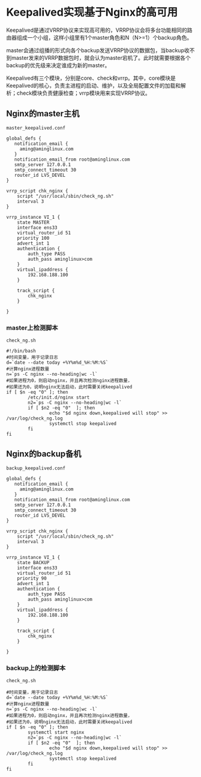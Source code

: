 # Keepalived实现基于Nginx的高可用

   Keepalived是通过VRRP协议来实现高可用的，VRRP协议会将多台功能相同的路由器组成一个小组，这样小组里有1个master角色和N（N>=1）个backup角色。



   master会通过组播的形式向各个backup发送VRRP协议的数据包，当backup收不到master发来的VRRP数据包时，就会认为master宕机了。此时就需要根据各个backup的优先级来决定谁成为新的master。



   Keepalived有三个模块，分别是core、check和vrrp。其中，core模块是Keepalived的核心，负责主进程的启动、维护，以及全局配置文件的加载和解析；check模块负责健康检查；vrrp模块用来实现VRRP协议。



## Nginx的master主机

`master_keepalived.conf`

``` 
global_defs {
   notification_email {
     aming@aminglinux.com
   }
   notification_email_from root@aminglinux.com
   smtp_server 127.0.0.1
   smtp_connect_timeout 30
   router_id LVS_DEVEL
}

vrrp_script chk_nginx {
    script "/usr/local/sbin/check_ng.sh"
    interval 3
}

vrrp_instance VI_1 {
    state MASTER
    interface ens33
    virtual_router_id 51
    priority 100
    advert_int 1
    authentication {
        auth_type PASS
        auth_pass aminglinux>com
    }
    virtual_ipaddress {
        192.168.188.100
    }

    track_script {
        chk_nginx
    }

}
```

### master上检测脚本

`check_ng.sh`

``` 
#!/bin/bash
#时间变量，用于记录日志
d=`date --date today +%Y%m%d_%H:%M:%S`
#计算nginx进程数量
n=`ps -C nginx --no-heading|wc -l`
#如果进程为0，则启动nginx，并且再次检测nginx进程数量，
#如果还为0，说明nginx无法启动，此时需要关闭keepalived
if [ $n -eq "0" ]; then
        /etc/init.d/nginx start
        n2=`ps -C nginx --no-heading|wc -l`
        if [ $n2 -eq "0"  ]; then
                echo "$d nginx down,keepalived will stop" >> /var/log/check_ng.log
                systemctl stop keepalived
        fi
fi

```

## Nginx的backup备机

`backup_keepalived.conf`

``` 
global_defs {
   notification_email {
     aming@aminglinux.com
   }
   notification_email_from root@aminglinux.com
   smtp_server 127.0.0.1
   smtp_connect_timeout 30
   router_id LVS_DEVEL
}

vrrp_script chk_nginx {
    script "/usr/local/sbin/check_ng.sh"
    interval 3
}

vrrp_instance VI_1 {
    state BACKUP
    interface ens33
    virtual_router_id 51
    priority 90
    advert_int 1
    authentication {
        auth_type PASS
        auth_pass aminglinux>com
    }
    virtual_ipaddress {
        192.168.188.100
    }

    track_script {
        chk_nginx
    }

}
```
### backup上的检测脚本

`check_ng.sh`

``` 
#时间变量，用于记录日志
d=`date --date today +%Y%m%d_%H:%M:%S`
#计算nginx进程数量
n=`ps -C nginx --no-heading|wc -l`
#如果进程为0，则启动nginx，并且再次检测nginx进程数量，
#如果还为0，说明nginx无法启动，此时需要关闭keepalived
if [ $n -eq "0" ]; then
        systemctl start nginx
        n2=`ps -C nginx --no-heading|wc -l`
        if [ $n2 -eq "0"  ]; then
                echo "$d nginx down,keepalived will stop" >> /var/log/check_ng.log
                systemctl stop keepalived
        fi
fi
```

